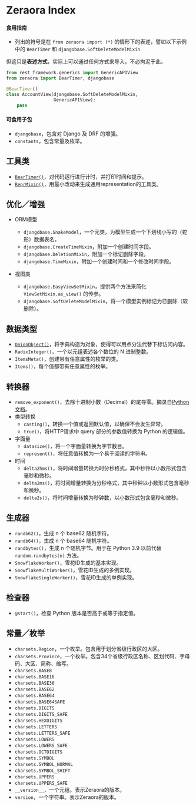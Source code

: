 # Zeraora Index

#### 食用指南

- 列出的符号是在 `from zeraora import (*)` 的情形下的表述，譬如以下示例中的 `BearTimer` 和 `djangobase.SoftDeleteModelMixin`

但这只是**表述方式**，实际上可以通过任何方式来导入，不必拘泥于此。

```Python
from rest_framework.generics import GenericAPIView
from zeraora import BearTimer, djangobase

@BearTimer()
class AccountView(djangobase.SoftDeleteModelMixin,
                  GenericAPIView):
    pass
```

#### 可食用子包

- `djangobase`，包含对 Django 及 DRF 的增强。
- `constants`，包含常量及枚举。

## 工具类

- [`BearTimer()`](./zeraora/BearTimer.md)，对代码运行进行计时，并打印时间和提示。
- [`ReprMixin()`](./zeraora/ReprMixin.md)，用最小改动来生成通用representation的工具类。

## 优化／增强

- ORM模型
  - `djangobase.SnakeModel`，一个元类，为模型生成一个下划线小写的（蛇形）数据表名。
  - `djangobase.CreateTimeMixin`，附加一个创建时间字段。
  - `djangobase.DeletionMixin`，附加一个标记删除字段。
  - `djangobase.TimeMixin`，附加一个创建时间和一个修改时间字段。
  
- 视图类
  - `djangobase.EasyViewSetMixin`，提供两个方法来简化 `ViewSetMixin.as_view()` 的传参。
  - `djangobase.SoftDeleteModelMixin`，将一个模型实例标记为已删除（软删除）。

## 数据类型

- [`OnionObject()`](./zeraora/OnionObject.md)，将字典构造为对象，使得可以用点分法代替下标访问内容。
- `RadixInteger()`，一个以元组表述各个数位的 N 进制整数。
- `ItemsMeta()`，创建带有任意属性的枚举的类。
- `Items()`，每个值都带有任意属性的枚举。

## 转换器

- `remove_exponent()`，去除十进制小数（Decimal）的尾导零。摘录自[Python文档](https://docs.python.org/zh-cn/3/library/decimal.html#decimal-faq)。
- 类型转换
  - `casting()`，转换一个值或返回默认值，以确保不会发生异常。
  - `true()`，将HTTP请求中 query 部分的参数值转换为 Python 的逻辑值。
- 字面量
  - `datasize()`，将一个字面量转换为字节数目。
  - `represent()`，将任意值转换为一个易于阅读的字符串。
- 时间
  - `delta2hms()`，将时间增量转换为时分秒格式，其中秒钟以小数形式包含毫秒和微秒。
  - `delta2ms()`，将时间增量转换为分秒格式，其中秒钟以小数形式包含毫秒和微秒。
  - `delta2s()`，将时间增量转换为秒钟数，以小数形式包含毫秒和微秒。

## 生成器

- `randb62()`，生成 n 个 base62 随机字符。
- `randb64()`，生成 n 个 base64 随机字符。
- `randbytes()`，生成 n 个随机字节。用于在 Python 3.9 以前代替 `random.randbytes(n)` 方法。
- `SnowflakeWorker()`，雪花ID生成的基本实现。
- `SnowflakeMultiWorker()`，雪花ID生成的多例实现。
- `SnowflakeSingleWorker()`，雪花ID生成的单例实现。

## 检查器

- `@start()`，检查 Python 版本是否高于或等于指定值。

## 常量／枚举

- `charsets.Region`，一个枚举。包含用于划分省级行政区的大区。
- `charsets.Province`，一个枚举。包含34个省级行政区名称、区划代码、字母码、大区、简称、缩写。
- `charsets.BASE8`
- `charsets.BASE16`
- `charsets.BASE36`
- `charsets.BASE62`
- `charsets.BASE64`
- `charsets.BASE64SAFE`
- `charsets.DIGITS`
- `charsets.DIGITS_SAFE`
- `charsets.HEXDIGITS`
- `charsets.LETTERS`
- `charsets.LETTERS_SAFE`
- `charsets.LOWERS`
- `charsets.LOWERS_SAFE`
- `charsets.OCTDIGITS`
- `charsets.SYMBOL`
- `charsets.SYMBOL_NORMAL`
- `charsets.SYMBOL_SHIFT`
- `charsets.UPPERS`
- `charsets.UPPERS_SAFE`
- `__version__`，一个元组。表示Zeraora的版本。
- `version`，一个字符串。表示Zeraora的版本。
